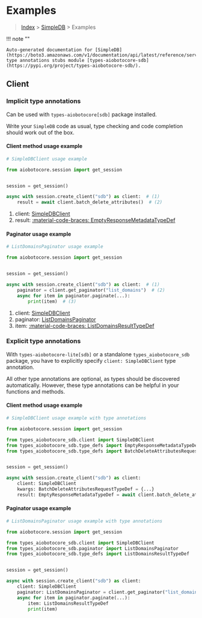 # Examples

> [Index](../README.md) > [SimpleDB](./README.md) > Examples

!!! note ""

    Auto-generated documentation for [SimpleDB](https://boto3.amazonaws.com/v1/documentation/api/latest/reference/services/sdb.html#simpledb)
    type annotations stubs module [types-aiobotocore-sdb](https://pypi.org/project/types-aiobotocore-sdb/).

## Client

### Implicit type annotations

Can be used with `types-aiobotocore[sdb]` package installed.

Write your `SimpleDB` code as usual,
type checking and code completion should work out of the box.



#### Client method usage example

```python
# SimpleDBClient usage example

from aiobotocore.session import get_session


session = get_session()

async with session.create_client("sdb") as client:  # (1)
    result = await client.batch_delete_attributes()  # (2)
```

1. client: [SimpleDBClient](./client.md)
2. result: [:material-code-braces: EmptyResponseMetadataTypeDef](./type_defs.md#emptyresponsemetadatatypedef)



#### Paginator usage example

```python
# ListDomainsPaginator usage example

from aiobotocore.session import get_session


session = get_session()

async with session.create_client("sdb") as client:  # (1)
    paginator = client.get_paginator("list_domains")  # (2)
    async for item in paginator.paginate(...):
        print(item)  # (3)
```

1. client: [SimpleDBClient](./client.md)
2. paginator: [ListDomainsPaginator](./paginators.md#listdomainspaginator)
3. item: [:material-code-braces: ListDomainsResultTypeDef](./type_defs.md#listdomainsresulttypedef)




### Explicit type annotations

With `types-aiobotocore-lite[sdb]`
or a standalone `types_aiobotocore_sdb` package, you have to explicitly specify
`client: SimpleDBClient` type annotation.

All other type annotations are optional, as types should be discovered automatically.
However, these type annotations can be helpful in your functions and methods.


#### Client method usage example

```python
# SimpleDBClient usage example with type annotations

from aiobotocore.session import get_session

from types_aiobotocore_sdb.client import SimpleDBClient
from types_aiobotocore_sdb.type_defs import EmptyResponseMetadataTypeDef
from types_aiobotocore_sdb.type_defs import BatchDeleteAttributesRequestTypeDef


session = get_session()

async with session.create_client("sdb") as client:
    client: SimpleDBClient
    kwargs: BatchDeleteAttributesRequestTypeDef = {...}
    result: EmptyResponseMetadataTypeDef = await client.batch_delete_attributes(**kwargs)
```



#### Paginator usage example

```python
# ListDomainsPaginator usage example with type annotations

from aiobotocore.session import get_session

from types_aiobotocore_sdb.client import SimpleDBClient
from types_aiobotocore_sdb.paginator import ListDomainsPaginator
from types_aiobotocore_sdb.type_defs import ListDomainsResultTypeDef


session = get_session()

async with session.create_client("sdb") as client:
    client: SimpleDBClient
    paginator: ListDomainsPaginator = client.get_paginator("list_domains")
    async for item in paginator.paginate(...):
        item: ListDomainsResultTypeDef
        print(item)
```


